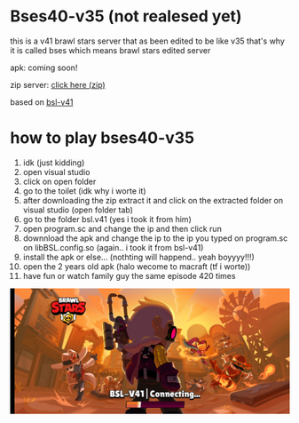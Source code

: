 # Bses40-v35 (not realesed yet)
this is a v41 brawl stars server that as been edited to be like v35 that's why it is called bses which means brawl stars edited server

apk: coming soon!





zip server: [click here (zip)](https://www.mediafire.com/file/nno2a4vv0ve1g7m/‏‏bses40-v35.zip/file)


based on [bsl-v41](https://github.com/LkPrtctrd/BSL-V41)

# how to play bses40-v35

1. idk (just kidding)
2. open visual studio
3. click on open folder
4. go to the toilet (idk why i worte it)
5. after downloading the zip extract it and click on the extracted folder on visual studio (open folder tab)
6.  go to the folder bsl.v41 (yes i took it from him)
7.  open program.sc and change the ip and then click run
8.  downnload the apk and change the ip to the ip you typed on program.sc on libBSL.config.so (again.. i took it from bsl-v41)
9.  install the apk or else... (nothting will happend.. yeah boyyyy!!!)
10.  open the 2 years old apk (halo wecome to macraft (tf i worte))
11.  have fun or watch family guy the same episode 420 times


![bs-v35](https://raw.githubusercontent.com/Brawlstars1212/Bses40-v35/refs/heads/main/Screenshot_20250623_180404.jpg)
